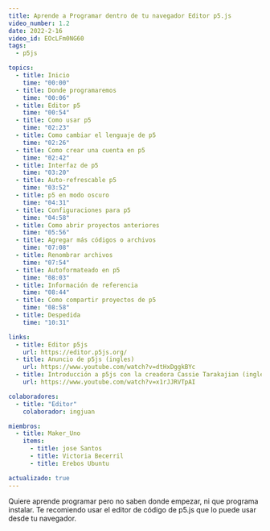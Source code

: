 ```yaml
---
title: Aprende a Programar dentro de tu navegador Editor p5.js
video_number: 1.2
date: 2022-2-16
video_id: EOcLFm0NG60
tags:
  - p5js

topics:
  - title: Inicio
    time: "00:00"
  - title: Donde programaremos
    time: "00:06"
  - title: Editor p5
    time: "00:54"
  - title: Como usar p5
    time: "02:23"
  - title: Como cambiar el lenguaje de p5
    time: "02:26"
  - title: Como crear una cuenta en p5
    time: "02:42"
  - title: Interfaz de p5
    time: "03:20"
  - title: Auto-refrescable p5
    time: "03:52"
  - title: p5 en modo oscuro
    time: "04:31"
  - title: Configuraciones para p5
    time: "04:58"
  - title: Como abrir proyectos anteriores
    time: "05:56"
  - title: Agregar más códigos o archivos
    time: "07:08"
  - title: Renombrar archivos
    time: "07:54"
  - title: Autoformateado en p5
    time: "08:03"
  - title: Información de referencia
    time: "08:44"
  - title: Como compartir proyectos de p5
    time: "08:58"
  - title: Despedida
    time: "10:31"

links:
  - title: Editor p5js
    url: https://editor.p5js.org/
  - title: Anuncio de p5js (ingles)
    url: https://www.youtube.com/watch?v=dtHxDggkBYc
  - title: Introducción a p5js con la creadora Cassie Tarakajian (ingles)
    url: https://www.youtube.com/watch?v=x1rJJRVTpAI

colaboradores:
  - title: "Editor"
    colaborador: ingjuan

miembros:
  - title: Maker_Uno
    items:
      - title: jose Santos
      - title: Victoria Becerril
      - title: Erebos Ubuntu

actualizado: true
---
```


Quiere aprende programar pero no saben donde empezar, ni que programa instalar. Te recomiendo usar el editor de código de p5.js que lo puede usar desde tu navegador.
